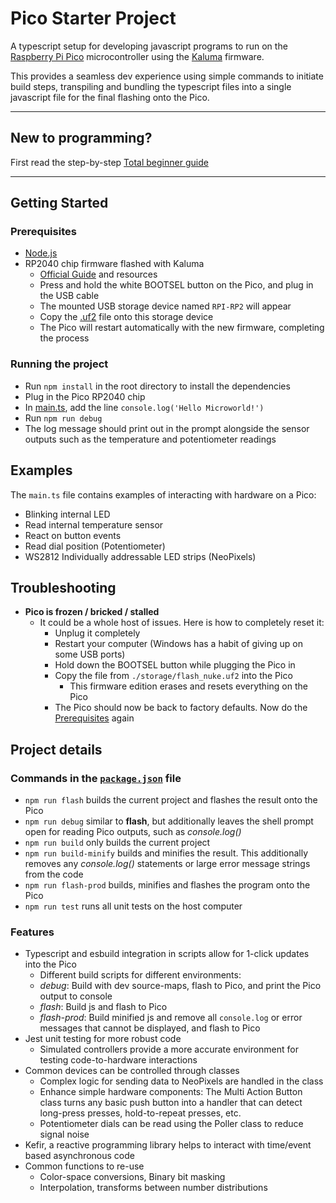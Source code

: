 # Pico Starter Project

A typescript setup for developing javascript programs to run on
the [Raspberry Pi Pico](https://www.raspberrypi.com/products/raspberry-pi-pico/) microcontroller using
the [Kaluma](https://kalumajs.org/) firmware.

This provides a seamless dev experience using simple commands to initiate build steps, transpiling and bundling the
typescript files into a single javascript file for the final flashing onto the Pico.

---

## New to programming?

First read the
step-by-step [Total beginner guide](https://github.com/Blaarkies/pico-starter-project-ts/wiki/Total-beginner-guide)

---

## Getting Started

### Prerequisites

- [Node.js](https://nodejs.org/en)
- RP2040 chip firmware flashed with Kaluma
    - [Official Guide](https://kalumajs.org/) and resources
    - Press and hold the white BOOTSEL button on the Pico, and plug in the USB cable
    - The mounted USB storage device named `RPI-RP2` will appear
    - Copy the [.uf2](storage/kaluma-rp2-pico-1.1.0.uf2) file onto this storage device
    - The Pico will restart automatically with the new firmware, completing the process

### Running the project

- Run `npm install` in the root directory to install the dependencies
- Plug in the Pico RP2040 chip
- In [main.ts](src/main.ts), add the line `console.log('Hello Microworld!')`
- Run `npm run debug`
- The log message should print out in the prompt alongside the sensor outputs such as the temperature and potentiometer
  readings

## Examples

The `main.ts` file contains examples of interacting with hardware on a Pico:

- Blinking internal LED
- Read internal temperature sensor
- React on button events
- Read dial position (Potentiometer)
- WS2812 Individually addressable LED strips (NeoPixels)

## Troubleshooting

- **Pico is frozen / bricked / stalled**
    - It could be a whole host of issues. Here is how to completely reset it:
        - Unplug it completely
        - Restart your computer (Windows has a habit of giving up on some USB ports)
        - Hold down the BOOTSEL button while plugging the Pico in
        - Copy the file from `./storage/flash_nuke.uf2` into the Pico
            - This firmware edition erases and resets everything on the Pico
        - The Pico should now be back to factory defaults. Now do the [Prerequisites](#Prerequisites) again

## Project details

### Commands in the [`package.json`](package.json) file

- `npm run flash` builds the current project and flashes the result onto the Pico
- `npm run debug` similar to **flash**, but additionally leaves the shell prompt open for reading Pico outputs, such as
  _console.log()_
- `npm run build` only builds the current project
- `npm run build-minify` builds and minifies the result. This additionally removes any _console.log()_ statements or
  large error message strings from the code
- `npm run flash-prod` builds, minifies and flashes the program onto the Pico
- `npm run test` runs all unit tests on the host computer

### Features

- Typescript and esbuild integration in scripts allow for 1-click updates into the Pico
    - Different build scripts for different environments:
    - _debug_: Build with dev source-maps, flash to Pico, and print the Pico output to console
    - _flash_: Build js and flash to Pico
    - _flash-prod_: Build minified js and remove all `console.log` or error messages that cannot be displayed, and flash
      to Pico
- Jest unit testing for more robust code
    - Simulated controllers provide a more accurate environment for testing code-to-hardware interactions
- Common devices can be controlled through classes
    - Complex logic for sending data to NeoPixels are handled in the class
    - Enhance simple hardware components: The Multi Action Button class turns any basic push button into a handler that
      can detect long-press presses, hold-to-repeat presses, etc.
    - Potentiometer dials can be read using the Poller class to reduce signal noise
- Kefir, a reactive programming library helps to interact with time/event based asynchronous code
- Common functions to re-use
    - Color-space conversions, Binary bit masking
    - Interpolation, transforms between number distributions
